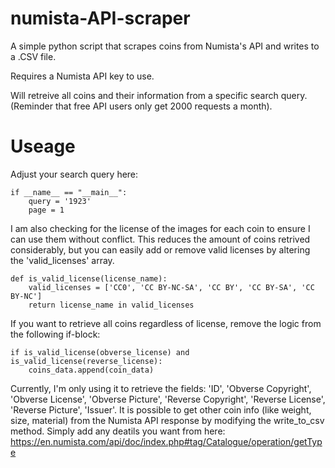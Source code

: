 # numista-API-scraper
A simple python script that scrapes coins from Numista's API and writes to a .CSV file.

Requires a Numista API key to use. 

Will retreive all coins and their information from a specific search query. (Reminder that free API users only get 2000 requests a month).
# Useage
Adjust your search query here:
```
if __name__ == "__main__":
    query = '1923'  
    page = 1
```

I am also checking for the license of the images for each coin to ensure I can use them without conflict. This reduces the amount of coins retrived considerably, but you can easily add or remove valid licenses by altering the 'valid_licenses' array. 
```
def is_valid_license(license_name):
    valid_licenses = ['CC0', 'CC BY-NC-SA', 'CC BY', 'CC BY-SA', 'CC BY-NC'] 
    return license_name in valid_licenses
```

If you want to retrieve all coins regardless of license, remove the logic from the following if-block:
```
if is_valid_license(obverse_license) and is_valid_license(reverse_license):
    coins_data.append(coin_data)
```

Currently, I'm only using it to retrieve the fields: 'ID', 'Obverse Copyright', 'Obverse License', 'Obverse Picture', 'Reverse Copyright', 'Reverse License', 'Reverse Picture', 'Issuer'.
It is possible to get other coin info (like weight, size, material) from the Numista API response by modifying the write_to_csv method. Simply add any deatils you want from here: 
https://en.numista.com/api/doc/index.php#tag/Catalogue/operation/getType

